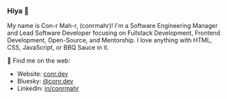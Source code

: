 ### Hiya 👋

My name is Con-r Mah-r, (conrmahr)! I'm a Software Engineering Manager and Lead Software Developer focusing on Fullstack Development, Frontend Development, Open-Source, and Mentorship. I love anything with HTML, CSS, JavaScript, or BBQ Sauce in it.

🔗 Find me on the web:

- Website: [conr.dev](https://conr.dev)
- Bluesky: [@conr.dev](https://bsky.app/profile/conr.dev)
- LinkedIn: [in/conrmahr](https://www.linkedin.com/in/conrmahr)
